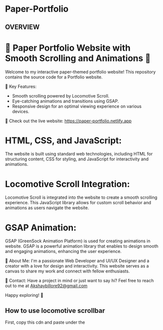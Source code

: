 # Paper-Portfolio

## OVERVIEW

# 📄 Paper Portfolio Website with Smooth Scrolling and Animations 🎨

Welcome to my interactive paper-themed portfolio website! This repository contains the source code for a Portfolio website.

🌟 Key Features:
- Smooth scrolling powered by Locomotive Scroll.
- Eye-catching animations and transitions using GSAP.
- Responsive design for an optimal viewing experience on various devices.

🔗 Check out the live website: https://paper-portfolio.netlify.app

# HTML, CSS, and JavaScript:

The website is built using standard web technologies, including HTML for structuring content, CSS for styling, and JavaScript for interactivity and animations.

# Locomotive Scroll Integration:

Locomotive Scroll is integrated into the website to create a smooth scrolling experience. This JavaScript library allows for custom scroll behavior and animations as users navigate the website.

# GSAP Animation:

GSAP (GreenSock Animation Platform) is used for creating animations in website. GSAP is a powerful animation library that enables to design smooth and engaging animations, enhancing the user experience.

📃 About Me:
I'm a passionate Web Developer and UI/UX Designer and a creator with a love for design and interactivity. This website serves as a canvas to share my work and connect with fellow enthusiasts.

📧 Contact:
Have a project in mind or just want to say hi? Feel free to reach out to me at Akshaybillore92@gmail.com

Happy exploring! 🚀


## How to use locomotive scrollbar

First, copy this cdn and paste under the <TITLE> Tag inside <HEAD> tag : 

    <link
      rel="stylesheet"
      href="https://cdn.jsdelivr.net/npm/locomotive-scroll@3.5.4/dist/locomotive-scroll.css" />

Next, copy this script and paste at the end of the <BODY> tag : 

    <script src="https://cdn.jsdelivr.net/npm/locomotive-scroll@3.5.4/dist/locomotive-scroll.js"></script>

Last, Paste this code inside your js file :

    const scroll = new LocomotiveScroll({
      el: document.querySelector("#main"),
      smooth: true,
    });
